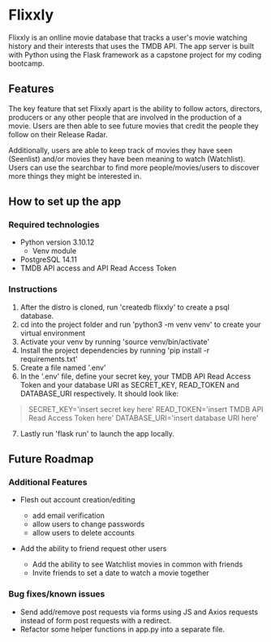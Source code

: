# Flixxly

Flixxly is an onlline movie database that tracks a user's movie watching history and their interests that uses the TMDB API. The app server is built with Python using the Flask framework as a capstone project for my coding bootcamp.

## Features

The key feature that set Flixxly apart is the ability to follow actors, directors, producers or any other people that are involved in the production of a movie. Users are then able to see future movies that credit the people they follow on their Release Radar.

Additionally, users are able to keep track of movies they have seen (Seenlist) and/or movies they have been meaning to watch (Watchlist). Users can use the searchbar to find more people/movies/users to discover more things they might be interested in.

## How to set up the app

### Required technologies

- Python version 3.10.12
  - Venv module
- PostgreSQL 14.11
- TMDB API access and API Read Access Token

### Instructions
1. After the distro is cloned, run 'createdb flixxly' to create a psql database.
2. cd into the project folder and run 'python3 -m venv venv' to create your virtual environment
3. Activate your venv by running 'source venv/bin/activate'
4. Install the project dependencies by running 'pip install -r requirements.txt'
5. Create a file named '.env'
6. In the '.env' file, define your secret key, your TMDB API Read Access Token and your database URI as SECRET_KEY, READ_TOKEN and DATABASE_URI respectively. It should look like:
> SECRET_KEY='insert secret key here'
> READ_TOKEN='insert TMDB API Read Access Token here'
> DATABASE_URI='insert database URI here'
7. Lastly run 'flask run' to launch the app locally.

## Future Roadmap

### Additional Features

- Flesh out account creation/editing
  - add email verification
  - allow users to change passwords
  - allow users to delete accounts

- Add the ability to friend request other users
  - Add the ability to see Watchlist movies in common with friends
  - Invite friends to set a date to watch a movie together

### Bug fixes/known issues
- Send add/remove post requests via forms using JS and Axios requests instead of form post requests with a redirect.
- Refactor some helper functions in app.py into a separate file.
